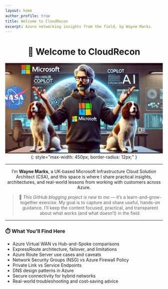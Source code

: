 ```yaml
---
layout: home
author_profile: true
title: Welcome to CloudRecon
excerpt: Azure networking insights from the field, by Wayne Marks.
---
```


<div align="center">

# 👋 Welcome to CloudRecon

![Wayne's Caricature](assets/images/Cloud-Recon.webp){: style="max-width: 450px; border-radius: 12px;" }

---

I’m **Wayne Marks**, a UK-based Microsoft Infrastructure Cloud Solution Architect (CSA), and this space is where I share practical insights, architectures, and real-world lessons from working with customers across Azure.

> 🔷 *This GitHub blogging project is new to me* — it’s a learn-and-grow-together exercise. My goal is to capture and share useful, hands-on guidance. I’ll keep the content focused, practical, and transparent about what works (and what doesn’t) in the field.

</div>

---

### ⏱️ What You’ll Find Here

- Azure Virtual WAN vs Hub-and-Spoke comparisons  
- ExpressRoute architecture, failover, and limitations  
- Azure Route Server use cases and caveats  
- Network Security Groups (NSG) vs Azure Firewall Policy  
- Private Link vs Service Endpoints  
- DNS design patterns in Azure  
- Secure connectivity for hybrid networks  
- Real-world troubleshooting and cost-saving advice  
